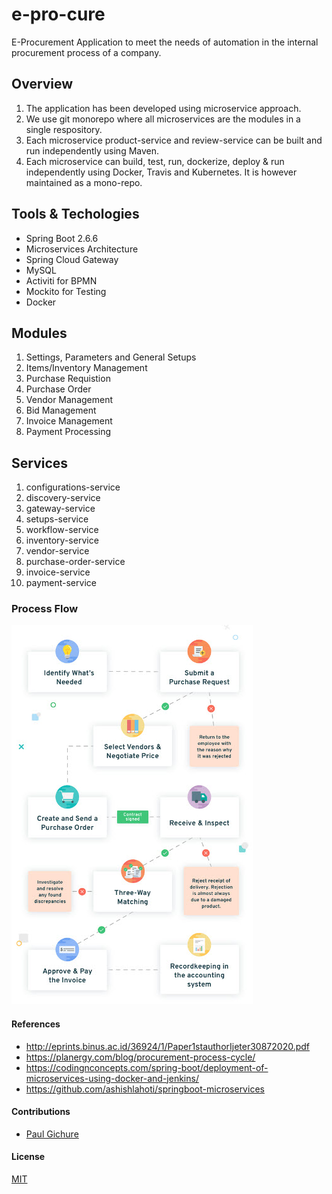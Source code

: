 # e-pro-cure
E-Procurement Application to meet the needs of automation in the internal procurement process of a company.  
## Overview
1.  The application has been developed using microservice approach.  
2.  We use git monorepo where all microservices are the modules in a single respository.
3.  Each microservice product-service and review-service can be built and run independently using Maven.
4.  Each microservice can build, test, run, dockerize, deploy & run independently using Docker, Travis and Kubernetes. It is however maintained as a mono-repo.

## Tools & Techologies
-  Spring Boot 2.6.6
-  Microservices Architecture
-  Spring Cloud Gateway
-  MySQL
-  Activiti for BPMN
-  Mockito for Testing
-  Docker

## Modules
1.  Settings, Parameters and General Setups
2.  Items/Inventory Management
3.  Purchase Requistion
4.  Purchase Order
5.  Vendor Management
6.  Bid Management
7.  Invoice Management
8.  Payment Processing

## Services
1.  configurations-service
2.  discovery-service
3.  gateway-service
4.  setups-service
5.  workflow-service
6.  inventory-service
7.  vendor-service
8.  purchase-order-service
9.  invoice-service
10. payment-service

### Process Flow
![](images/process_flow.jpg)

#### References
-  http://eprints.binus.ac.id/36924/1/Paper1stauthorIjeter30872020.pdf
-  https://planergy.com/blog/procurement-process-cycle/
-  https://codingnconcepts.com/spring-boot/deployment-of-microservices-using-docker-and-jenkins/
-  https://github.com/ashishlahoti/springboot-microservices

#### Contributions
-  [Paul Gichure](https://linkedin.com/in/gichure)

#### License
[MIT](LICENSE.md)
